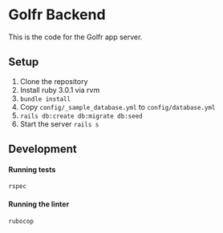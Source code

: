 # Golfr Backend

This is the code for the Golfr app server.

## Setup

1. Clone the repository
2. Install ruby 3.0.1 via rvm
3. `bundle install`
3. Copy `config/_sample_database.yml` to `config/database.yml`
4. `rails db:create db:migrate db:seed`
5. Start the server `rails s`

## Development

#### Running tests

`rspec`

#### Running the linter

`rubocop`

